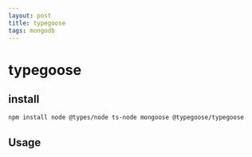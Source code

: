 ```yaml
---
layout: post
title: typegoose
tags: mongodb
---
```

# typegoose

## install 
```bash
npm install node @types/node ts-node mongoose @typegoose/typegoose
```

## Usage
